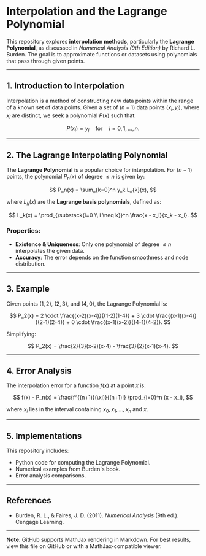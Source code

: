 # Interpolation and the Lagrange Polynomial

This repository explores **interpolation methods**, particularly the **Lagrange Polynomial**, as discussed in *Numerical Analysis (9th Edition)* by Richard L. Burden. The goal is to approximate functions or datasets using polynomials that pass through given points.

---

## 1. Introduction to Interpolation
Interpolation is a method of constructing new data points within the range of a known set of data points. Given a set of $(n+1)$ data points $(x_i, y_i)$, where $x_i$ are distinct, we seek a polynomial $P(x)$ such that:

$$
P(x_i) = y_i \quad \text{for} \quad i = 0, 1, \dots, n.
$$

---

## 2. The Lagrange Interpolating Polynomial
The **Lagrange Polynomial** is a popular choice for interpolation. For $(n+1)$ points, the polynomial $P_n(x)$ of degree $\leq n$ is given by:

$$
P_n(x) = \sum_{k=0}^n y_k L_{k}(x),
$$

where $L_{k}(x)$ are the **Lagrange basis polynomials**, defined as:

$$
L_k(x) = \prod_{\substack{i=0 \\ i \neq k}}^n \frac{x - x_i}{x_k - x_i}.
$$

### Properties:
- **Existence & Uniqueness**: Only one polynomial of degree $\leq n$ interpolates the given data.
- **Accuracy**: The error depends on the function smoothness and node distribution.

---

## 3. Example
Given points $(1, 2)$, $(2, 3)$, and $(4, 0)$, the Lagrange Polynomial is:

$$
P_2(x) = 2 \cdot \frac{(x-2)(x-4)}{(1-2)(1-4)} + 3 \cdot \frac{(x-1)(x-4)}{(2-1)(2-4)} + 0 \cdot \frac{(x-1)(x-2)}{(4-1)(4-2)}.
$$

Simplifying:

$$
P_2(x) = \frac{2}{3}(x-2)(x-4) - \frac{3}{2}(x-1)(x-4).
$$

---

## 4. Error Analysis
The interpolation error for a function $f(x)$ at a point $x$ is:

$$
f(x) - P_n(x) = \frac{f^{(n+1)}(\xi)}{(n+1)!} \prod_{i=0}^n (x - x_i),
$$

where $x_{i}$ lies in the interval containing $x_0, x_1, \dots, x_n$ and $x$.

---

## 5. Implementations
This repository includes:
- Python code for computing the Lagrange Polynomial.
- Numerical examples from Burden's book.
- Error analysis comparisons.

---

## References
- Burden, R. L., & Faires, J. D. (2011). *Numerical Analysis* (9th ed.). Cengage Learning.

---

**Note**: GitHub supports MathJax rendering in Markdown. For best results, view this file on GitHub or with a MathJax-compatible viewer.
